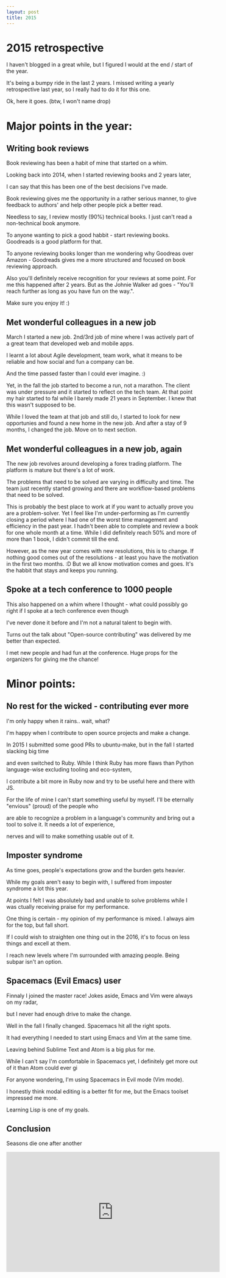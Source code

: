 ```yaml
---
layout: post
title: 2015
---
```



# 2015 retrospective

I haven't blogged in a great while, but I figured I would at the end / start of the year.

It's being a bumpy ride in the last 2 years. I missed writing a yearly retrospective last year, so I really had to do it for this one.


Ok, here it goes. (btw, I won't name drop)

# Major points in the year:

## Writing book reviews

Book reviewing has been a habit of mine that started on a whim.

Looking back into 2014, when I started reviewing books and 2 years later,

I can say that this has been one of the best decisions I've made.

Book reviewing gives me the opportunity in a rather serious manner, to give feedback to authors' and help other people pick a better read.

Needless to say, I review mostly (90%) technical books. I just can't read a non-technical book anymore.

To anyone wanting to pick a good habbit - start reviewing books. Goodreads is a good platform for that.

To anyone reviewing books longer than me wondering why Goodreas over Amazon - Goodreads gives me a more structured and focused on book reviewing approach.

Also you'll definitely receive recognition for your reviews at some point. For me this happened after 2 years. But as the Johnie Walker ad goes - "You'll reach further as long as you have fun on the way.".

Make sure you enjoy it! :)

## Met wonderful colleagues in a new job

March I started a new job. 2nd/3rd job of mine where I was actively part of a great team that developed web and mobile apps.

I learnt a lot about Agile development, team work, what it means to be reliable and how social and fun a company can be.

And the time passed faster than I could ever imagine. :)

Yet, in the fall the job started to become a run, not a marathon. The client was under pressure and it started to reflect
on the tech team. At that point my hair started to fal while I barely made 21 years in September. I knew that this wasn't supposed to be.

While I loved the team at that job and still do, I started to look for new opportunies and found a new home in the new job.
And after a stay of 9 months, I changed the job. Move on to next section.

## Met wonderful colleagues in a new job, again

The new job revolves around developing a forex trading platform. The platform is mature but there's a lot of work.

The problems that need to be solved are varying in difficulty and time. The team just recently started growing and there are workflow-based problems that need to be solved.

This is probably the best place to work at if you want to actually prove you are a problem-solver. Yet I feel like I'm under-performing
as I'm currently closing a period where I had one of the worst time management and efficiency in the past year. I hadn't been able to complete and review
a book for one whole month at a time. While I did definitely reach 50% and more of more than 1 book, I didn't commit till the end.

However, as the new year comes with new resolutions, this is to change. If nothing good comes out of the resolutions - at least you have the motivation in
the first two months. :D But we all know motivation comes and goes. It's the habbit that stays and keeps you running.

## Spoke at a tech conference to 1000 people

This also happened on a whim where I thought - what could possibly go right if I spoke at a tech conference even though

I've never done it before and I'm not a natural talent to begin with.

Turns out the talk about "Open-source contributing" was delivered by me better than expected.

I met new people and had fun at the conference. Huge props for the organizers for giving me the chance!

# Minor points:

## No rest for the wicked - contributing ever more

I'm only happy when it rains.. wait, what?

I'm happy when I contribute to open source projects and make a change.

In 2015 I submitted some good PRs to ubuntu-make, but in the fall I started slacking big time

and even switched to Ruby. While I think Ruby has more flaws than Python language-wise excluding tooling and eco-system,

I contribute a bit more in Ruby now and try to be useful here and there with JS.

For the life of mine I can't start something useful by myself. I'll be eternally "envious" (proud) of the people who

are able to recognize a problem in a language's community and bring out a tool to solve it. It needs a lot of experience,

nerves and will to make something usable out of it.


## Imposter syndrome

As time goes, people's expectations grow and the burden gets heavier.

While my goals aren't easy to begin with, I suffered from imposter syndrome a lot this year.

At points I felt I was absolutely bad and unable to solve problems while I was ctually receiving praise for my performance.

One thing is certain - my opinion of my performance is mixed. I always aim for the top, but fall short.

If I could wish to straighten one thing out in the 2016, it's to focus on less things and excell at them.

I reach new levels where I'm surrounded with amazing people. Being subpar isn't an option.

## Spacemacs (Evil Emacs) user

Finnaly I joined the master race! Jokes aside, Emacs and Vim were always on my radar,

but I never had enough drive to make the change.

Well in the fall I finally changed. Spacemacs hit all the right spots.

It had everything I needed to start using Emacs and Vim at the same time.

Leaving behind Sublime Text and Atom is a big plus for me.

While I can't say I'm comfortable in Spacemacs yet, I definitely get more out of it than Atom could ever gi

For anyone wondering, I'm using Spacemacs in Evil mode (Vim mode).

I honestly think modal editing is a better fit for me, but the Emacs toolset impressed me more.

Learning Lisp is one of my goals.



## Conclusion

Seasons die one after another

<iframe width="560" height="315" src="https://www.youtube.com/embed/wtJcLWeY114" frameborder="0" allowfullscreen></iframe>
